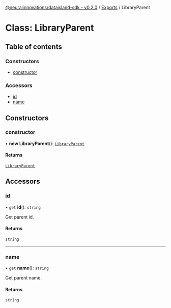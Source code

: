 [@neuralinnovations/dataisland-sdk - v0.2.0](../../README.md) / [Exports](../modules.md) / LibraryParent

# Class: LibraryParent

## Table of contents

### Constructors

- [constructor](LibraryParent.md#constructor)

### Accessors

- [id](LibraryParent.md#id)
- [name](LibraryParent.md#name)

## Constructors

### constructor

• **new LibraryParent**(): [`LibraryParent`](LibraryParent.md)

#### Returns

[`LibraryParent`](LibraryParent.md)

## Accessors

### id

• `get` **id**(): `string`

Get parent id.

#### Returns

`string`

___

### name

• `get` **name**(): `string`

Get parent name.

#### Returns

`string`
